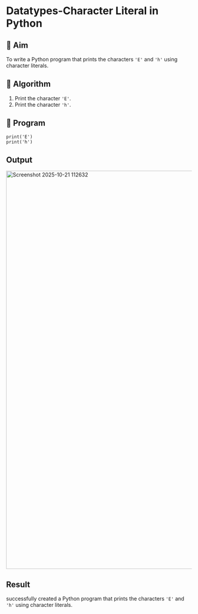 # Datatypes-Character Literal in Python

## 🎯 Aim
To write a Python program that prints the characters `'E'` and `'h'` using character literals.

## 🧠 Algorithm
1. Print the character `'E'`.
2. Print the character `'h'`.

## 🧾 Program
```
print('E')
print('h')
```
## Output
<img width="1920" height="1080" alt="Screenshot 2025-10-21 112632" src="https://github.com/user-attachments/assets/ad68be20-a8c7-468e-9b7e-4d98196ac8b7" />

## Result
successfully created  a Python program that prints the characters `'E'` and `'h'` using character literals.

